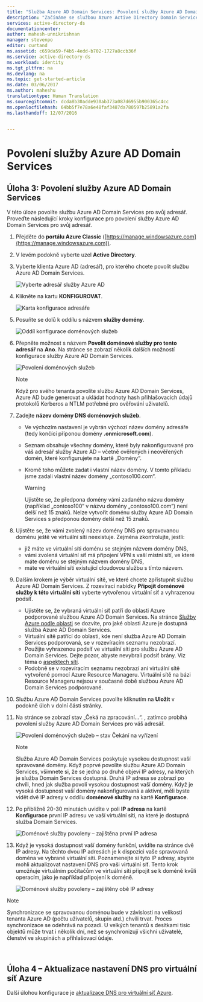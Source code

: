 ```yaml
---
title: "Služba Azure AD Domain Services: Povolení služby Azure AD Domain Services | Dokumentace Microsoftu"
description: "Začínáme se službou Azure Active Directory Domain Services"
services: active-directory-ds
documentationcenter: 
author: mahesh-unnikrishnan
manager: stevenpo
editor: curtand
ms.assetid: c659da59-f4b5-4edd-b702-1727a8ccb36f
ms.service: active-directory-ds
ms.workload: identity
ms.tgt_pltfrm: na
ms.devlang: na
ms.topic: get-started-article
ms.date: 03/06/2017
ms.author: maheshu
translationtype: Human Translation
ms.sourcegitcommit: dcda8b30adde930ab373a087d6955b900365c4cc
ms.openlocfilehash: 64bb5f7e78a6e48faf3487da780597b25891a2fa
ms.lasthandoff: 12/07/2016


---
```

# <a name="enable-azure-ad-domain-services"></a>Povolení služby Azure AD Domain Services
## <a name="task-3-enable-azure-ad-domain-services"></a>Úloha 3: Povolení služby Azure AD Domain Services
V této úloze povolíte službu Azure AD Domain Services pro svůj adresář. Proveďte následující kroky konfigurace pro povolení služby Azure AD Domain Services pro svůj adresář.

1. Přejděte do **portálu Azure Classic** ([https://manage.windowsazure.com](https://manage.windowsazure.com)).
2. V levém podokně vyberte uzel **Active Directory**.
3. Vyberte klienta Azure AD (adresář), pro kterého chcete povolit službu Azure AD Domain Services.

    ![Vyberte adresář služby Azure AD](./media/active-directory-domain-services-getting-started/select-aad-directory.png)
4. Klikněte na kartu **KONFIGUROVAT**.

    ![Karta konfigurace adresáře](./media/active-directory-domain-services-getting-started/configure-tab.png)
5. Posuňte se dolů k oddílu s názvem **služby domény**.

    ![Oddíl konfigurace doménových služeb](./media/active-directory-domain-services-getting-started/domain-services-configuration.png)
6. Přepněte možnost s názvem **Povolit doménové služby pro tento adresář** na **Ano**. Na stránce se zobrazí několik dalších možností konfigurace služby Azure AD Domain Services.

    ![Povolení doménových služeb](./media/active-directory-domain-services-getting-started/enable-domain-services.png)

   > [!NOTE]
   > Když pro svého tenanta povolíte službu Azure AD Domain Services, Azure AD bude generovat a ukládat hodnoty hash přihlašovacích údajů protokolů Kerberos a NTLM potřebné pro ověřování uživatelů.
   >
   >
7. Zadejte **název domény DNS doménových služeb**.

   * Ve výchozím nastavení je vybrán výchozí název domény adresáře (tedy končící příponou domény **.onmicrosoft.com**).
   * Seznam obsahuje všechny domény, které byly nakonfigurované pro váš adresář služby Azure AD – včetně ověřených i neověřených domén, které konfigurujete na kartě „Domény“.
   * Kromě toho můžete zadat i vlastní název domény. V tomto příkladu jsme zadali vlastní název domény „contoso100.com“.

     > [!WARNING]
     > Ujistěte se, že předpona domény vámi zadaného názvu domény (například „contoso100“ v názvu domény „contoso100.com“) není delší než 15 znaků. Nelze vytvořit doménu služby Azure AD Domain Services s předponou domény delší než 15 znaků.
     >
     >
8. Ujistěte se, že vámi zvolený název domény DNS pro spravovanou doménu ještě ve virtuální síti neexistuje. Zejména zkontrolujte, jestli:

   * již máte ve virtuální síti doménu se stejným názvem domény DNS,
   * vámi zvolená virtuální síť má připojení VPN s vaší místní sítí, ve které máte doménu se stejným názvem domény DNS,
   * máte ve virtuální síti existující cloudovou službu s tímto názvem.
9. Dalším krokem je výběr virtuální sítě, ve které chcete zpřístupnit službu Azure AD Domain Services. Z rozevírací nabídky **Připojit doménové služby k této virtuální síti** vyberte vytvořenou virtuální síť a vyhrazenou podsíť.

   * Ujistěte se, že vybraná virtuální síť patří do oblasti Azure podporované službou Azure AD Domain Services. Na stránce [Služby Azure podle oblasti](https://azure.microsoft.com/regions/#services/) se dozvíte, pro jaké oblasti Azure je dostupná služba Azure AD Domain Services.
   * Virtuální sítě patřící do oblasti, kde není služba Azure AD Domain Services podporovaná, se v rozevíracím seznamu nezobrazí.
   * Použijte vyhrazenou podsíť ve virtuální síti pro službu Azure AD Domain Services. Dejte pozor, abyste nevybrali podsíť brány. Viz téma o [aspektech sítí](active-directory-ds-networking.md).
   * Podobně se v rozevíracím seznamu nezobrazí ani virtuální sítě vytvořené pomocí Azure Resource Manageru. Virtuální sítě na bázi Resource Manageru nejsou v současné době službou Azure AD Domain Services podporované.
10. Službu Azure AD Domain Services povolíte kliknutím na **Uložit** v podokně úloh v dolní části stránky.
11. Na stránce se zobrazí stav „Čeká na zpracování...“. , zatímco probíhá povolení služby Azure AD Domain Services pro váš adresář.

    ![Povolení doménových služeb – stav Čekání na vyřízení](./media/active-directory-domain-services-getting-started/enable-domain-services-pendingstate.png)

    > [!NOTE]
    > Služba Azure AD Domain Services poskytuje vysokou dostupnost vaší spravované domény. Když poprvé povolíte službu Azure AD Domain Services, všimnete si, že se jedna po druhé objeví IP adresy, na kterých je služba Domain Services dostupná. Druhá IP adresa se zobrazí po chvíli, hned jak služba povolí vysokou dostupnost vaší domény. Když je vysoká dostupnost vaší domény nakonfigurovaná a aktivní, měli byste vidět dvě IP adresy v oddílu **doménové služby** na kartě **Konfigurace**.
    >
    >
12. Po přibližně 20-30 minutách uvidíte v poli **IP adresa** na kartě **Konfigurace** první IP adresu ve vaší virtuální síti, na které je dostupná služba Domain Services.

    ![Doménové služby povoleny – zajištěna první IP adresa](./media/active-directory-domain-services-getting-started/domain-services-enabled-firstdc-available.png)
13. Když je vysoká dostupnost vaší domény funkční, uvidíte na stránce dvě IP adresy. Na těchto dvou IP adresách je k dispozici vaše spravovaná doména ve vybrané virtuální síti. Poznamenejte si tyto IP adresy, abyste mohli aktualizovat nastavení DNS pro vaši virtuální síť. Tento krok umožňuje virtuálním počítačům ve virtuální síti připojit se k doméně kvůli operacím, jako je například připojení k doméně.

    ![Doménové služby povoleny – zajištěny obě IP adresy](./media/active-directory-domain-services-getting-started/domain-services-enabled-bothdcs-available.png)

> [!NOTE]
> Synchronizace se spravovanou doménou bude v závislosti na velikosti tenanta Azure AD (počtu uživatelů, skupin atd.) chvíli trvat. Proces synchronizace se odehrává na pozadí. U velkých tenantů s desítkami tisíc objektů může trvat i několik dní, než se synchronizují všichni uživatelé, členství ve skupinách a přihlašovací údaje.
>
>

<br>

## <a name="task-4---update-dns-settings-for-the-azure-virtual-network"></a>Úloha 4 – Aktualizace nastavení DNS pro virtuální síť Azure
Další úlohou konfigurace je [aktualizace DNS pro virtuální síť Azure](active-directory-ds-getting-started-dns.md).

